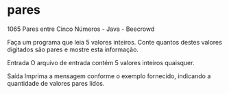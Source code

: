 # pares
1065 Pares entre Cinco Números - Java - Beecrowd

Faça um programa que leia 5 valores inteiros. Conte quantos destes valores digitados são pares e mostre esta informação.

Entrada
O arquivo de entrada contém 5 valores inteiros quaisquer.

Saída
Imprima a mensagem conforme o exemplo fornecido, indicando a quantidade de valores pares lidos.
